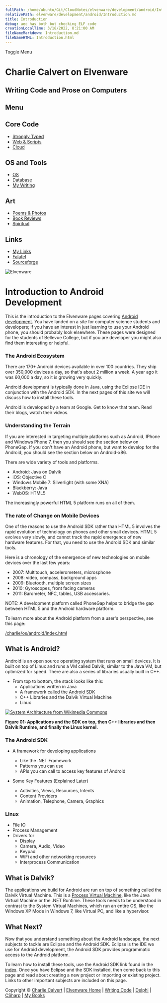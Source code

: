```yaml
---
fullPath: /home/ubuntu/Git/CloudNotes/elvenware/development/android/Introduction.md
relativePath: elvenware/development/android/Introduction.md
title: Introduction
debug: aec has both but checking ELF code
creationLocalTime: 3/18/2022, 8:21:00 AM
fileNameMarkdown: Introduction.md
fileNameHTML: Introduction.html
---
```


<!-- toc -->
<!-- tocstop -->

Toggle Menu

Charlie Calvert on Elvenware
============================

Writing Code and Prose on Computers
-----------------------------------

Menu
----

Core Code
---------

-   [Strongly Typed](../index.html)
-   [Web & Scripts](../web/index.html)
-   [Cloud](../cloud/index.shtml)

OS and Tools
------------

-   [OS](../../os/index.html)
-   [Database](../database/index.html)
-   [My Writing](../../books/index.html)

Art
---

-   [Poems & Photos](../../Art/index.html)
-   [Book Reviews](../../books/reading/index.html)
-   [Spiritual](../../spirit/index.html)

Links
-----

-   [My Links](../../links.html)
-   [Falafel](http://www.falafel.com/)
-   [Sourceforge](http://sourceforge.net/projects/elvenware/)

![Elvenware](../../images/elvenwarelogo.png)

Introduction to Android Development
===================================

This is the introduction to the Elvenware pages covering
[Android](http://www.android.com/)
[development](http://developer.android.com/index.html). You have landed
on a site for computer science students and developers; if you have an
interest in just learning to use your Android phone, you should probably
look elsewhere. These pages were designed for the students of Bellevue
College, but if you are developer you might also find them interesting
or helpful.

### The Android Ecosystem

There are 170+ Android devices available in over 100 countries. They
ship over 350,000 devices a day, so that's about 2 million a week. A
year ago it was 60,000 a day, so it is growing very quickly.

Android development is typically done in Java, using the Eclipse IDE in
conjunction with the Android SDK. In the next pages of this site we will
discuss how to install these tools.

Android is developed by a team at Google. Get to know that team. Read
their blogs, watch their videos. 

### Understanding the Terrain

If you are interested in targeting multiple platforms such as Android,
IPhone and Windows Phone 7, then you should see the section below on
PhoneGap. If you don't have an Android phone, but want to develop for
the Android, you should see the section below on Android-x86. 

There are wide variety of tools and platforms.

-   Android: Java on Dalvik
-   iOS: Objective C
-   Windows Mobile 7: Silverlight (with some XNA)
-   Blackberry: Java
-   WebOS: HTML5

The increasingly powerful HTML 5 platform runs on all of them.

### The rate of Change on Mobile Devices

One of the reasons to use the Android SDK rather than HTML 5 involves
the rapid evolution of technology on phones and other small devices.
HTML 5 evolves very slowly, and cannot track the rapid emergence of new
hardware features. For that, you need to use the Android SDK and similar
tools.

Here is a chronology of the emergence of new technologies on mobile
devices over the last few years:

-   2007: Multitouch, accelerometers, microsphone
-   2008: video, compass, background apps
-   2009: Bluetooth, multiple screen sizes
-   2010: Gyroscopes, front facing cameras
-   2011: Barometer, NFC, tables, USB accessories.

NOTE: A development platform called PhoneGap helps to bridge the gap
between HTML 5 and the Android hardware platform.

To learn more about the Android platform from a user's perspective, see
this page:

[/charlie/os/android/index.html](/charlie/os/android/index.html)

What is Android?
----------------

Android is an open source operating system that runs on small devices.
It is built on top of Linux and runs a VM called Dalvik, similar to the
Java VM, but optimized for speed. There are also a series of libraries
usually built in C++.

-   From top to bottom, the stack looks like this:
    -   Applications written in Java
    -   A framework called the [Android
        SDK](http://developer.android.com/reference/android/widget/package-summary.html)
    -   C++ Libraries and the Dalvik Virtual Machine
    -   Linux

[![System Architecture from Wikimedia
Commons](images/systemArchitectureSmall.png)](images/SystemArchitecture.jpg)

**Figure 01: Applications and the SDK on top, then C++ libraries and
then Dalvik Runtime, and finally the Linux kernel.**

### The Android SDK

-   A framework for developing applications
    -   Like the .NET Framework
    -   Patterns you can use
    -   APIs you can call to access key features of Android

-   Some Key Features (Explained Later)
    -   Activities, Views, Resources, Intents
    -   Content Providers
    -   Animation, Telephone, Camera, Graphics

### Linux

-   File IO
-   Process Management
-   Drivers for
    -   Display
    -   Camera, Audio, Video
    -   Keypad
    -   WiFi and other networking resources
    -   Interprocess Communication

What is Dalvik?
---------------

The applications we build for Android are run on top of something called
the Dalvik Virtual Machine. This is a [Process Virtual
Machine](http://en.wikipedia.org/wiki/Virtual_machine#Process_virtual_machines),
like the Java Virtual Machine or the .NET Runtime. These tools needs to
be understood in contrast to the System Virtual Machines, which run an
entire OS, like the Windows XP Mode in Windows 7, like Virtual PC, and
like a hypervisor.

What Next?
----------

Now that you understand something about the Android landscape, the next
subjects to tackle are Eclipse and the Android SDK. Eclipse is the IDE
we use for Android development, the Android SDK provides programmatic
access to the Android platform.

To learn how to install these tools, use the Android SDK link found in
the [index](index.html). Once you have Eclipse and the SDK installed,
then come back to this page and read about creating a new project or
importing or existing project. Links to other important subjects are
included on this page.

Copyright © [Charlie Calvert](../../index.html) | [Elvenware
Home](../../index.html) | [Writing Code](../index.html) |
[Delphi](../delphi/index.html) | [CSharp](../csharp/index.html) | [My
Books](../../books/index.html)
